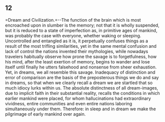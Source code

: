 ## 12

=Dream and Civilization.=--The function of the brain which is most
encroached upon in slumber is the memory; not that it is wholly
suspended, but it is reduced to a state of imperfection as, in primitive
ages of mankind, was probably the case with everyone, whether waking or
sleeping. Uncontrolled and entangled as it is, it perpetually confuses
things as a result of the most trifling similarities, yet in the same
mental confusion and lack of control the nations invented their
mythologies, while nowadays travelers habitually observe how prone the
savage is to forgetfulness, how his mind, after the least exertion of
memory, begins to wander and lose itself until finally he utters
falsehood and nonsense from sheer exhaustion. Yet, in dreams, we all
resemble this savage. Inadequacy of distinction and error of comparison
are the basis of the preposterous things we do and say in dreams, so
that when we clearly recall a dream we are startled that so much idiocy
lurks within us. The absolute distinctness of all dream-images, due to
implicit faith in their substantial reality, recalls the conditions in
which earlier mankind were placed, for whom hallucinations had
extraordinary vividness, entire communities and even entire nations
laboring simultaneously under them. Therefore: in sleep and in dream we
make the pilgrimage of early mankind over again.


